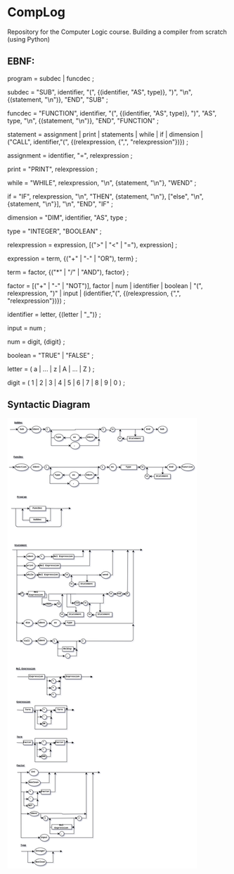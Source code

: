 # CompLog
Repository for the Computer Logic course. Building a compiler from scratch (using Python)


## EBNF:

program = subdec | funcdec ;

subdec = "SUB", identifier, "(", {(identifier, "AS", type)}, ")", "\n", {(statement, "\n")}, "END", "SUB" ;

funcdec = "FUNCTION", identifier, "(", {(identifier, "AS", type)}, ")", "AS", type, "\n", {(statement, "\n")}, "END", "FUNCTION" ;

statement = assignment | print | statements | while | if | dimension | ("CALL", identifier,"(",  {(relexpression, {",", "relexpression"})}) ;

assignment = identifier, "=", relexpression ;

print = "PRINT", relexpression ;

while = "WHILE", relexpression, "\n", {statement, "\n"}, "WEND" ;

if = "IF", relexpression, "\n", "THEN", {statement, "\n"}, ["else", "\n", {statement, "\n"}], "\n", "END", "IF" ;

dimension = "DIM", identifier, "AS", type ;

type = "INTEGER", "BOOLEAN" ;

relexpression = expression, [(">" | "<" | "="),  expression] ;

expression = term, {("+" | "-" | "OR"), term} ;

term = factor, {("*" | "/" | "AND"), factor} ;

factor = [("+" | "-" | "NOT")], factor | num | identifier | boolean | "(", relexpression, ")" | input | (identifier,"(",  {(relexpression, {",", "relexpression"})}) ;

identifier = letter, {(letter | "_")} ;

input = num ;

num = digit, {digit} ;

boolean = "TRUE" | "FALSE" ;

letter = ( a | ... | z | A | ... | Z ) ;

digit = ( 1 | 2 | 3 | 4 | 5 | 6 | 7 | 8 | 9 | 0 ) ;




## Syntactic Diagram

![DS2.4](https://github.com/chends888/CompLog/blob/v2.4/assets/ds2.4.png)
